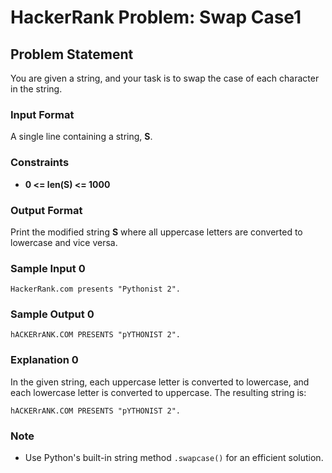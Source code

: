# HackerRank Problem: Swap Case1

## Problem Statement

You are given a string, and your task is to swap the case of each character in the string.

### Input Format
A single line containing a string, **S**.

### Constraints
- **0 \<= len(S) \<= 1000**

### Output Format
Print the modified string **S** where all uppercase letters are converted to lowercase and vice versa.

### Sample Input 0
```
HackerRank.com presents "Pythonist 2".
```

### Sample Output 0
```
hACKERrANK.COM PRESENTS "pYTHONIST 2".
```

### Explanation 0
In the given string, each uppercase letter is converted to lowercase, and each lowercase letter is converted to uppercase. The resulting string is:
```
hACKERrANK.COM PRESENTS "pYTHONIST 2".
```

### Note
- Use Python's built-in string method `.swapcase()` for an efficient solution.
